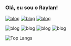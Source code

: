### Olá, eu sou o Raylan!

[![blog](https://img.shields.io/badge/LinkedIn-0077B5?style=for-the-badge&logo=linkedin&logoColor=white)](https://www.linkedin.com/in/raylannlopes/)
[![blog](https://img.shields.io/badge/Instagram-E4405F?style=for-the-badge&logo=instagram&logoColor=white)](https://www.instagram.com/raylann_lopes/)
[![blog](https://img.shields.io/badge/Twitter-1DA1F2?style=for-the-badge&logo=twitter&logoColor=white)](https://twitter.com/raylann_lopes)

![blog](https://img.shields.io/badge/HTML5-E34F26?style=for-the-badge&logo=html5&logoColor=white)
![blog](https://img.shields.io/badge/CSS3-1572B6?style=for-the-badge&logo=css3&logoColor=white)
![blog](https://img.shields.io/badge/JavaScript-F7DF1E?style=for-the-badge&logo=javascript&logoColor=black)
![blog](https://img.shields.io/badge/PHP-777BB4?style=for-the-badge&logo=php&logoColor=white)

![Top Langs](https://github-readme-stats.vercel.app/api/top-langs/?username=anuraghazra&hide_progress=true)

